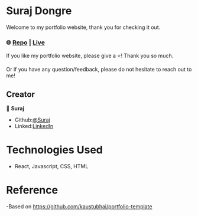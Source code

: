 # Suraj Dongre

Welcome to my portfolio website, thank you for checking it out. 

### 🌐 [Repo](https://github.com/surajDongre-16/Portfolio) | [Live](https://suraj-dev.netlify.app/) 

If you like my portfolio website, please give a ⭐️! Thank you so much.

Or if you have any question/feedback, please do not hesitate to reach out to me! 

## Creator

👤 **Suraj**

- Github:[@Suraj](https://github.com/surajdongre-16) 
- Linked:[LinkedIn](linkedin.com/in/suraj-dongre)

# Technologies Used

- React, Javascript, CSS, HTML

# Reference
 -Based on https://github.com/kaustubhai/portfolio-template 


